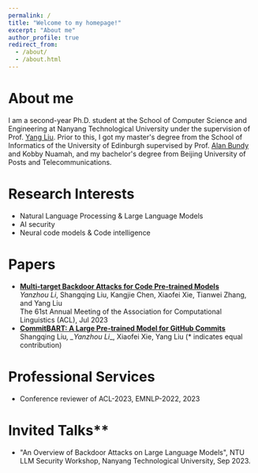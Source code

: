 ```yaml
---
permalink: /
title: "Welcome to my homepage!"
excerpt: "About me"
author_profile: true
redirect_from: 
  - /about/
  - /about.html
---
```

# About me
I am a second-year Ph.D. student at the School of Computer Science and Engineering at Nanyang Technological University under the supervision of Prof. [Yang Liu](https://personal.ntu.edu.sg/yangliu/). Prior to this, I got my master's degree from the School of Informatics of the University of Edinburgh supervised by Prof. [Alan Bundy](https://sweb.inf.ed.ac.uk/bundy/) and Kobby Nuamah, and my bachelor's degree from Beijing University of Posts and Telecommunications.

# Research Interests
- Natural Language Processing & Large Language Models
- AI security
- Neural code models & Code intelligence

# Papers
- [**Multi-target Backdoor Attacks for Code Pre-trained Models**](https://arxiv.org/abs/2306.08350)  
  _Yanzhou Li_, Shangqing Liu, Kangjie Chen, Xiaofei Xie, Tianwei Zhang, and Yang Liu  
  The 61st Annual Meeting of the Association for Computational Linguistics (ACL), Jul 2023  
- [**CommitBART: A Large Pre-trained Model for GitHub Commits**](https://arxiv.org/abs/2208.08100)  
  Shangqing Liu<sup>*</sup>, _Yanzhou Li<sup>*</sup>_, Xiaofei Xie, Yang Liu (* indicates equal contribution)  

# Professional Services
- Conference reviewer of ACL-2023, EMNLP-2022, 2023

# Invited Talks**
- "An Overview of Backdoor Attacks on Large Language Models", NTU LLM Security Workshop, Nanyang Technological University, Sep 2023.


